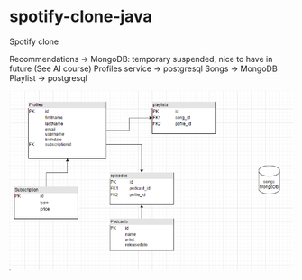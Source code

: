 # spotify-clone-java
Spotify clone


Recommendations -> MongoDB: temporary suspended, nice to have in future (See AI course)
Profiles service -> postgresql
Songs -> MongoDB
Playlist -> postgresql

![img.png](img.png)
